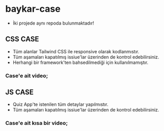 # baykar-case

- İki projede aynı repoda bulunmaktadır!

## CSS CASE
- Tüm alanlar Tailwind CSS ile responsive olarak kodlanmıstır.
- Tüm aşamaları kapatılmış issiue'lar üzerinden de kontrol edebilirsiniz. 
- Herhangi bir framework'ten bahsedilmediği için kullanılmamıştır.

### Case'e ait video;


## JS CASE

- Quiz App'te istenilen tüm detaylar yapılmıstır.
- Tüm aşamaları kapatılmış issiue'lar üzerinden de kontrol edebilirsiniz. 

### Case'e ait kısa bir video;